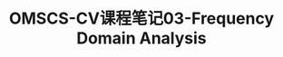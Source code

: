 ---
layout: article
title: OMSCS-CV课程笔记03-Frequency Domain Analysis
tags: ["OMSCS", "CS6476-CV"]
key: OMSCS-CV-03
aside:
  toc: true
sidebar:
  nav: OMSCS-CV
---